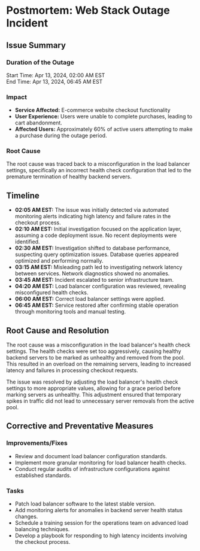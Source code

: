 # Postmortem: Web Stack Outage Incident

## Issue Summary

### Duration of the Outage
Start Time: Apr 13, 2024, 02:00 AM EST  
End Time: Apr 13, 2024, 06:45 AM EST  

### Impact
- **Service Affected:** E-commerce website checkout functionality
- **User Experience:** Users were unable to complete purchases, leading to cart abandonment.
- **Affected Users:** Approximately 60% of active users attempting to make a purchase during the outage period.

### Root Cause
The root cause was traced back to a misconfiguration in the load balancer settings, specifically an incorrect health check configuration that led to the premature termination of healthy backend servers.

## Timeline

- **02:05 AM EST:** The issue was initially detected via automated monitoring alerts indicating high latency and failure rates in the checkout process.
- **02:10 AM EST:** Initial investigation focused on the application layer, assuming a code deployment issue. No recent deployments were identified.
- **02:30 AM EST:** Investigation shifted to database performance, suspecting query optimization issues. Database queries appeared optimized and performing normally.
- **03:15 AM EST:** Misleading path led to investigating network latency between services. Network diagnostics showed no anomalies.
- **03:45 AM EST:** Incident escalated to senior infrastructure team.
- **04:20 AM EST:** Load balancer configuration was reviewed, revealing misconfigured health checks.
- **06:00 AM EST:** Correct load balancer settings were applied.
- **06:45 AM EST:** Service restored after confirming stable operation through monitoring tools and manual testing.

## Root Cause and Resolution

The root cause was a misconfiguration in the load balancer's health check settings. The health checks were set too aggressively, causing healthy backend servers to be marked as unhealthy and removed from the pool. This resulted in an overload on the remaining servers, leading to increased latency and failures in processing checkout requests.

The issue was resolved by adjusting the load balancer's health check settings to more appropriate values, allowing for a grace period before marking servers as unhealthy. This adjustment ensured that temporary spikes in traffic did not lead to unnecessary server removals from the active pool.

## Corrective and Preventative Measures

### Improvements/Fixes
- Review and document load balancer configuration standards.
- Implement more granular monitoring for load balancer health checks.
- Conduct regular audits of infrastructure configurations against established standards.

### Tasks
- Patch load balancer software to the latest stable version.
- Add monitoring alerts for anomalies in backend server health status changes.
- Schedule a training session for the operations team on advanced load balancing techniques.
- Develop a playbook for responding to high latency incidents involving the checkout process.





